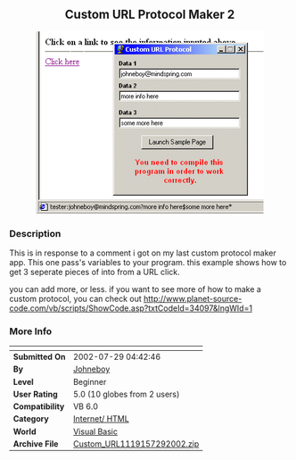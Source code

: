 ﻿<div align="center">

## Custom URL Protocol Maker 2

<img src="PIC2002729458479563.gif">
</div>

### Description

This is in response to a comment i got on my last custom protocol maker app. This one pass's variables to your program. this example shows how to get 3 seperate pieces of into from a URL click.

you can add more, or less. if you want to see more of how to make a custom protocol, you can check out http://www.planet-source-code.com/vb/scripts/ShowCode.asp?txtCodeId=34097&lngWId=1
 
### More Info
 


<span>             |<span>
---                |---
**Submitted On**   |2002-07-29 04:42:46
**By**             |[Johneboy](https://github.com/Planet-Source-Code/PSCIndex/blob/master/ByAuthor/johneboy.md)
**Level**          |Beginner
**User Rating**    |5.0 (10 globes from 2 users)
**Compatibility**  |VB 6\.0
**Category**       |[Internet/ HTML](https://github.com/Planet-Source-Code/PSCIndex/blob/master/ByCategory/internet-html__1-34.md)
**World**          |[Visual Basic](https://github.com/Planet-Source-Code/PSCIndex/blob/master/ByWorld/visual-basic.md)
**Archive File**   |[Custom\_URL1119157292002\.zip](https://github.com/Planet-Source-Code/johneboy-custom-url-protocol-maker-2__1-37352/archive/master.zip)








